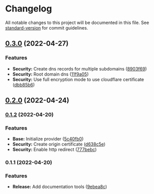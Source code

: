 # Changelog

All notable changes to this project will be documented in this file. See [standard-version](https://github.com/conventional-changelog/standard-version) for commit guidelines.

## [0.3.0](https://github.com/Tripstagger-AA/tripstagger-cloudflare-infrastructure/compare/v0.2.0...v0.3.0) (2022-04-27)


### Features

* **Security:**  Create dns records for multiple subdomains ([8903f69](https://github.com/Tripstagger-AA/tripstagger-cloudflare-infrastructure/commit/8903f6953575c02c57d3b384602af3b9e592e8e4))
* **Security:** Root domain dns ([11f9a05](https://github.com/Tripstagger-AA/tripstagger-cloudflare-infrastructure/commit/11f9a055de793e9362de281b25499a969c1041a0))
* **Security:** Use full encryption mode to use cloudflare certificate ([dbb85b6](https://github.com/Tripstagger-AA/tripstagger-cloudflare-infrastructure/commit/dbb85b6ebfe5ec509b22d094fcde90bf179f71c9))

## [0.2.0](https://github.com/Tripstagger-AA/tripstagger-cloudflare-infrastructure/compare/v0.1.2...v0.2.0) (2022-04-24)

### [0.1.2](https://github.com/Tripstagger-AA/tripstagger-cloudflare-infrastructure/compare/v0.1.1...v0.1.2) (2022-04-20)


### Features

* **Base:** Initialize provider ([5c40fb0](https://github.com/Tripstagger-AA/tripstagger-cloudflare-infrastructure/commit/5c40fb0431c1c9b3c6444daa35d7ab3f30ee76be))
* **Security:** Create origin certificate ([d638c5e](https://github.com/Tripstagger-AA/tripstagger-cloudflare-infrastructure/commit/d638c5e96fe480ca6cddf5f055c25978302219fe))
* **Security:** Enable http redirect ([777bebc](https://github.com/Tripstagger-AA/tripstagger-cloudflare-infrastructure/commit/777bebce6b3a02b03d67f3ee58a736391284d2ee))

### 0.1.1 (2022-04-20)


### Features

* **Release:** Add documentation tools ([9ebea8c](https://github.com/Tripstagger-AA/tripstagger-cloudflare-infrastructure/commit/9ebea8c95f3edd180bf881b99685975913415f63))
